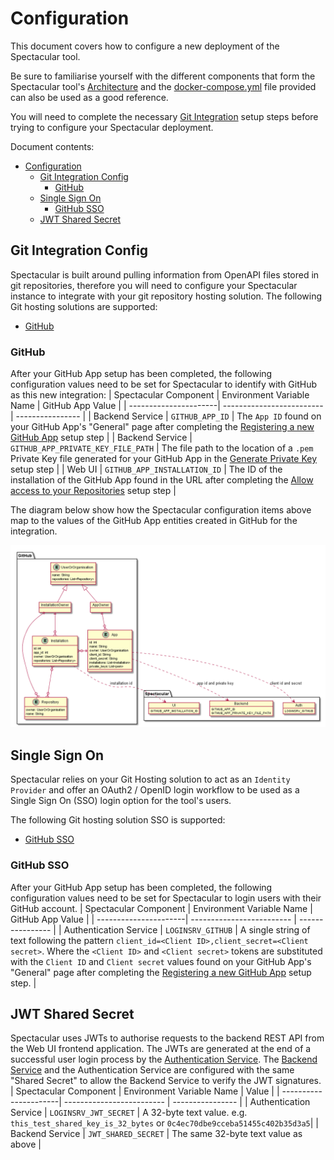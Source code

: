 # Configuration
This document covers how to configure a new deployment of the Spectacular tool.

Be sure to familiarise yourself with the different components that form the Spectacular tool's [Architecture](architecture.md) and the [docker-compose.yml](../docker-compose.yml) file provided can also be used as a good reference.

You will need to complete the necessary [Git Integration](git-integration.md) setup steps before trying to configure your Spectacular deployment.

Document contents:
- [Configuration](#configuration)
  - [Git Integration Config](#git-integration-config)
    - [GitHub](#github)
  - [Single Sign On](#single-sign-on)
    - [GitHub SSO](#github-sso)
  - [JWT Shared Secret](#jwt-shared-secret)

## Git Integration Config
Spectacular is built around pulling information from OpenAPI files stored in git repositories, therefore you will need to configure your Spectacular instance to integrate with your git repository hosting solution.
The following Git hosting solutions are supported:
- [GitHub](#github)

### GitHub
After your GitHub App setup has been completed, the following configuration values need to be set for Spectacular to identify with GitHub as this new integration:
| Spectacular Component | Environment Variable Name | GitHub App Value |
| ----------------------| ------------------------- | ---------------- |
| Backend Service | `GITHUB_APP_ID` | The `App ID` found on your GitHub App's "General" page after completing the [Registering a new GitHub App](git-integration.md#registering-a-new-github-app) setup step |
| Backend Service | `GITHUB_APP_PRIVATE_KEY_FILE_PATH` | The file path to the location of a `.pem` Private Key file generated for your GitHub App in the [Generate Private Key](git-integration.md#generate-a-private-key) setup step |
| Web UI | `GITHUB_APP_INSTALLATION_ID` | The ID of the installation of the GitHub App found in the URL after completing the [Allow access to your Repositories](git-integration.md#allow-access-to-your-repositories-create-an-app-installation) setup step |

The diagram below show how the Spectacular configuration items above map to the values of the GitHub App entities created in GitHub for the integration.

![GitHub App Configuration Mapping](diagrams/github-app-config.png)

## Single Sign On
Spectacular relies on your Git Hosting solution to act as an `Identity Provider` and offer an OAuth2 / OpenID login workflow to be used as a Single Sign On (SSO) login option for the tool's users.

The following Git hosting solution SSO is supported:
- [GitHub SSO](#github-sso)

### GitHub SSO
After your GitHub App setup has been completed, the following configuration values need to be set for Spectacular to login users with their GitHub account.
| Spectacular Component | Environment Variable Name | GitHub App Value |
| ----------------------| ------------------------- | ---------------- |
| Authentication Service | `LOGINSRV_GITHUB` | A single string of text following the pattern `client_id=<Client ID>,client_secret=<Client secret>`. Where the `<Client ID>` and `<Client secret>` tokens are substituted with the `Client ID` and `Client secret` values found on your GitHub App's "General" page after completing the [Registering a new GitHub App](git-integration.md#registering-a-new-github-app) setup step. |

## JWT Shared Secret
Spectacular uses JWTs to authorise requests to the backend REST API from the Web UI frontend application. The JWTs are generated at the end of a successful user login process by the [Authentication Service](architecture.md#user-authentication-service). The [Backend Service](architecture.md#backend-service) and the Authentication Service are configured with the same "Shared Secret" to allow the Backend Service to verify the JWT signatures.
| Spectacular Component | Environment Variable Name | Value |
| ----------------------| ------------------------- | ---------------- |
| Authentication Service | `LOGINSRV_JWT_SECRET` | A 32-byte text value. e.g. `this_test_shared_key_is_32_bytes` or `0c4ec70dbe9cceba51455c402b35d3a5`|
| Backend Service | `JWT_SHARED_SECRET` | The same 32-byte text value as above |
